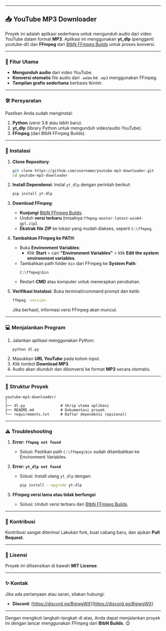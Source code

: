 
---

## 📥 YouTube MP3 Downloader

Proyek ini adalah aplikasi sederhana untuk mengunduh audio dari video YouTube dalam format **MP3**. Aplikasi ini menggunakan **yt_dlp** (pengganti youtube-dl) dan **FFmpeg** dari [BtbN FFmpeg Builds](https://github.com/BtbN/FFmpeg-Builds/releases) untuk proses konversi.

---

### 🚀 Fitur Utama
- **Mengunduh audio** dari video YouTube.
- **Konversi otomatis** file audio dari `.webm` ke `.mp3` menggunakan FFmpeg.
- **Tampilan grafis sederhana** berbasis tkinter.

---

### 🛠️ Persyaratan
Pastikan Anda sudah menginstal:
1. **Python** (versi 3.8 atau lebih baru).
2. **yt_dlp** (library Python untuk mengunduh video/audio YouTube).
3. **FFmpeg** (dari BtbN FFmpeg Builds).

---

### 📝 Instalasi

1. **Clone Repository**:
   ```bash
   git clone https://github.com/username/youtube-mp3-downloader.git
   cd youtube-mp3-downloader
   ```

2. **Install Dependensi**:
   Instal `yt_dlp` dengan perintah berikut:
   ```bash
   pip install yt-dlp
   ```

3. **Download FFmpeg**:
   - **Kunjungi** [BtbN FFmpeg Builds](https://github.com/BtbN/FFmpeg-Builds/releases).
   - Unduh **versi terbaru** (misalnya `ffmpeg-master-latest-win64-gpl.zip`).
   - **Ekstrak file ZIP** ke lokasi yang mudah diakses, seperti `C:\ffmpeg`.

4. **Tambahkan FFmpeg ke PATH**:
   - Buka **Environment Variables**:
     - Klik **Start** > cari **"Environment Variables"** > klik **Edit the system environment variables**.
   - Tambahkan path folder `bin` dari FFmpeg ke **System Path**:
     ```
     C:\ffmpeg\bin
     ```
   - Restart **CMD** atau komputer untuk menerapkan perubahan.

5. **Verifikasi Instalasi**:
   Buka terminal/command prompt dan ketik:
   ```bash
   ffmpeg -version
   ```
   Jika berhasil, informasi versi FFmpeg akan muncul.

---

### 💻 Menjalankan Program
1. Jalankan aplikasi menggunakan Python:
   ```bash
   python dl.py
   ```
2. Masukkan **URL YouTube** pada kolom input.
3. Klik tombol **Download MP3**.
4. Audio akan diunduh dan dikonversi ke format **MP3** secara otomatis.

---

### 📂 Struktur Proyek
```
youtube-mp3-downloader/
│
├── dl.py                # Skrip utama aplikasi
├── README.md            # Dokumentasi proyek
└── requirements.txt     # Daftar dependensi (opsional)
```

---

### ⚠️ Troubleshooting
1. **Error: `ffmpeg not found`**  
   - Solusi: Pastikan path `C:\ffmpeg\bin` sudah ditambahkan ke Environment Variables.

2. **Error: `yt_dlp not found`**  
   - Solusi: Install ulang `yt_dlp` dengan:
     ```bash
     pip install --upgrade yt-dlp
     ```

3. **FFmpeg versi lama atau tidak berfungsi**  
   - Solusi: Unduh versi terbaru dari [BtbN FFmpeg Builds](https://github.com/BtbN/FFmpeg-Builds/releases).

---

### 🤝 Kontribusi
Kontribusi sangat diterima! Lakukan fork, buat cabang baru, dan ajukan **Pull Request**.

---

### 📜 Lisensi
Proyek ini dilisensikan di bawah **MIT License**.

---

### ✨ Kontak
Jika ada pertanyaan atau saran, silakan hubungi:  
- **Discord**: [https://discord.gg/BgiwgWX](https://discord.gg/BgiwgWX)

---

Dengan mengikuti langkah-langkah di atas, Anda dapat menjalankan proyek ini dengan lancar menggunakan FFmpeg dari **BtbN Builds**. 😊